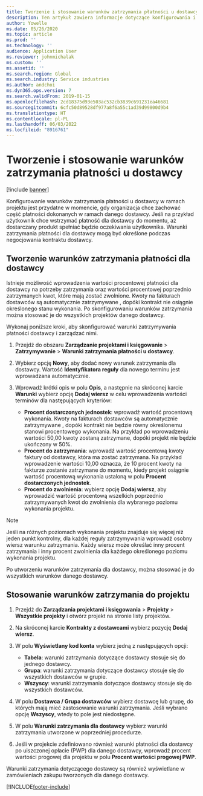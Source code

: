 ```yaml
---
title: Tworzenie i stosowanie warunków zatrzymania płatności u dostawcy
description: Ten artykuł zawiera informacje dotyczące konfigurowania i obsługiwania warunków zatrzymania płatności dostawcy.
author: Yowelle
ms.date: 05/26/2020
ms.topic: article
ms.prod: ''
ms.technology: ''
audience: Application User
ms.reviewer: johnmichalak
ms.custom: ''
ms.assetid: ''
ms.search.region: Global
ms.search.industry: Service industries
ms.author: andchoi
ms.dyn365.ops.version: 7
ms.search.validFrom: 2019-01-15
ms.openlocfilehash: 2cd18375d93e503ac532cb3839c691231ea46681
ms.sourcegitcommit: 6cfc50d89528df977a8f6a55c1ad39d99800d9b4
ms.translationtype: HT
ms.contentlocale: pl-PL
ms.lasthandoff: 06/03/2022
ms.locfileid: "8916761"
---
```

# <a name="create-and-apply-vendor-payment-retention-terms"></a>Tworzenie i stosowanie warunków zatrzymania płatności u dostawcy

[!include [banner](../includes/banner.md)] 

Konfigurowanie warunków zatrzymania płatności u dostawcy w ramach projektu jest przydatne w momencie, gdy organizacja chce zachować część płatności dokonanych w ramach danego dostawcy. Jeśli na przykład użytkownik chce wstrzymać płatność dla dostawcy do momentu, aż dostarczany produkt spełniać będzie oczekiwania użytkownika. Warunki zatrzymania płatności dla dostawcy mogą być określone podczas negocjowania kontraktu dostawcy.

## <a name="create-vendor-payment-retention-terms"></a>Tworzenie warunków zatrzymania płatności dla dostawcy

Istnieje możliwość wprowadzenia wartości procentowej płatności dla dostawcy na potrzeby zatrzymania oraz wartości procentowej poprzednio zatrzymanych kwot, które mają zostać zwolnione. Kwoty na fakturach dostawców są automatycznie zatrzymywane , dopóki kontrakt nie osiągnie określonego stanu wykonania. Po skonfigurowaniu warunków zatrzymania można stosować je do wszystkich projektów danego dostawcy.

Wykonaj poniższe kroki, aby skonfigurować warunki zatrzymywania płatności dostawcy i zarządzać nimi. 

1. Przejdź do obszaru **Zarządzanie projektami i księgowanie** > **Zatrzymywanie** > **Warunki zatrzymania płatności u dostawcy**.
2. Wybierz opcję **Nowy**, aby dodać nowy warunek zatrzymania dla dostawcy. Wartość **Identyfikatora reguły** dla nowego terminu jest wprowadzana automatycznie. 
3. Wprowadź krótki opis w polu **Opis**, a następnie na skróconej karcie **Warunki** wybierz opcję **Dodaj wiersz** w celu wprowadzenia wartości terminów dla następujących kryteriów:

   - **Procent dostarczonych jednostek**: wprowadź wartość procentową wykonania. Kwoty na fakturach dostawców są automatycznie zatrzymywane , dopóki kontrakt nie będzie równy określonemu stanowi procentowego wykonania. Na przykład po wprowadzeniu wartości 50,00 kwoty zostaną zatrzymane, dopóki projekt nie będzie ukończony w 50%.
   - **Procent do zatrzymania**: wprowadź wartość procentową kwoty faktury od dostawcy, która ma zostać zatrzymana. Na przykład wprowadzenie wartości 10,00 oznacza, że 10 procent kwoty na fakturze zostanie zatrzymane do momentu, kiedy projekt osiągnie wartość procentową wykonania ustaloną w polu **Procent dostarczonych jednostek**.
   - **Procent do zwolnienia**: wybierz opcję **Dodaj wiersz**, aby wprowadzić wartość procentową wszelkich poprzednio zatrzymywanych kwot do zwolnienia dla wybranego poziomu wykonania projektu.

> [!NOTE]
> Jeśli na różnych poziomach wykonania projektu znajduje się więcej niż jeden punkt kontrolny, dla każdej reguły zatrzymywania wprowadź osobny wiersz warunku zatrzymania. Każdy wiersz może określać inny procent zatrzymania i inny procent zwolnienia dla każdego określonego poziomu wykonania projektu.

Po utworzeniu warunków zatrzymania dla dostawcy, można stosować je do wszystkich warunków danego dostawcy.

## <a name="apply-vendor-retention-terms-to-a-project"></a>Stosowanie warunków zatrzymania do projektu

1. Przejdź do **Zarządzania projektami i księgowania** > **Projekty** > **Wszystkie projekty** i otwórz projekt na stronie listy projektów.
2. Na skróconej karcie **Kontrakty z dostawcami** wybierz pozycję **Dodaj wiersz**.
3. W polu **Wyświetlany kod konta** wybierz jedną z następujących opcji: 

   - **Tabela**: warunki zatrzymania dotyczące dostawcy stosuje się do jednego dostawcy.
   - **Grupa**: warunki zatrzymania dotyczące dostawcy stosuje się do wszystkich dostawców w grupie.
   - **Wszyscy**: warunki zatrzymania dotyczące dostawcy stosuje się do wszystkich dostawców.

4. W polu **Dostawca / Grupa dostawców** wybierz dostawcę lub grupę, do których mają mieć zastosowanie warunki zatrzymania. Jeśli wybrano opcję **Wszyscy**, wtedy to pole jest niedostępne.
5. W polu **Warunki zatrzymania dla dostawcy** wybierz warunki zatrzymania utworzone w poprzedniej procedurze.
6. Jeśli w projekcie zdefiniowano również warunki płatności dla dostawcy po uiszczonej opłacie (PWP) dla danego dostawcy, wprowadź procent wartości progowej dla projektu w polu **Procent wartości progowej PWP**.

Warunki zatrzymania dotyczącego dostawcy są również wyświetlane w zamówieniach zakupu tworzonych dla danego dostawcy.


[!INCLUDE[footer-include](../includes/footer-banner.md)]